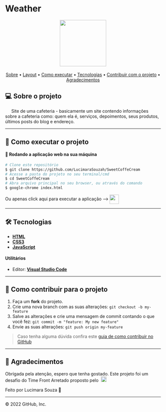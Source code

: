 # Weather 

<h4 align="center">
	<img height="150" src="https://user-images.githubusercontent.com/95291739/166086789-7076d7fb-d782-415c-8e32-ad9dfbeb5ab9.png">
</h4>

<p align="center">
 <a href="#-sobre-o-projeto">Sobre</a> •
 <a href="#-layout">Layout</a> • 
 <a href="#-como-executar-o-projeto">Como executar</a> • 
 <a href="#-tecnologias">Tecnologias</a> • 
 <a href="#-como-contribuir-para-o-projeto">Contribuir com o projeto</a> • 
 <a href="#-agradecimentos">Agradecimentos</a>
</p>


## 💻 Sobre o projeto

<img height="16" src="https://cdn-icons-png.flaticon.com/512/590/590836.png"> Site de uma cafeteria - basicamente um site contendo informações sobre a cafeteria como: quem ela é, serviços, depoimentos, seus produtos, últimos posts do blog e endereço.

---


## 🚀 Como executar o projeto

#### 🧭 Rodando a aplicação web na sua máquina

```bash
# Clone este repositório
$ git clone https://github.com/LucimaraSouzah/SweetCoffeCream
# Acesse a pasta do projeto no seu terminal/cmd
$ cd SweetCoffeCream
# Abra arquivo principal no seu browser, ou através do comando
$ google-chrome index.html
```
<div>
Ou apenas click aqui para executar a aplicação --> 
    <a href="https://lucimarasouzah.github.io/SweetCoffeCream">
    <img height="30" valign=middle src="https://cdn-icons-png.flaticon.com/512/25/25231.png"/>
    </a>
</div>

---

## 🛠 Tecnologias

- **[HTML](https://developer.mozilla.org/en-US/docs/Learn/Getting_started_with_the_web/HTML_basics)**
- **[CSS3](https://developer.mozilla.org/en-US/docs/Web/CSS)**
- **[JavaScript](https://developer.mozilla.org/en-US/docs/Web/JavaScript/Guide)**



#### **Utilitários**

- Editor:  **[Visual Studio Code](https://code.visualstudio.com/)**

---

## 💪 Como contribuir para o projeto

1. Faça um **fork** do projeto.
2. Crie uma nova branch com as suas alterações: `git checkout -b my-feature`
3. Salve as alterações e crie uma mensagem de commit contando o que você fez: `git commit -m "feature: My new feature"`
4. Envie as suas alterações: `git push origin my-feature`
> Caso tenha alguma dúvida confira este [guia de como contribuir no GitHub](./CONTRIBUTING.md)
---

## 📝 Agradecimentos

Obrigada pela atenção, espero que tenha gostado. Este projeto foi um desafio do Time Front Arretado proposto pelo &nbsp;<a href=https://www.linkedin.com/in/dersonsena/><img height="18" src="https://cdn-icons-png.flaticon.com/512/174/174857.png" title="Kilderson Sena"/></a>

Feito por Lucimara Souza 💜

---
© 2022 GitHub, Inc.

